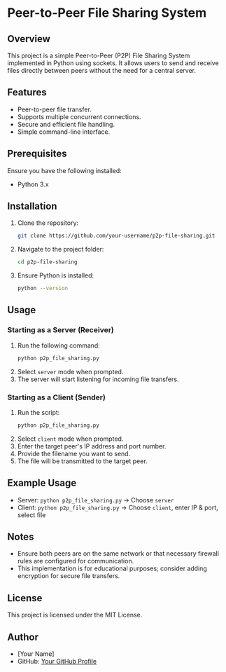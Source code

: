 # Peer-to-Peer File Sharing System

## Overview
This project is a simple Peer-to-Peer (P2P) File Sharing System implemented in Python using sockets. It allows users to send and receive files directly between peers without the need for a central server.

## Features
- Peer-to-peer file transfer.
- Supports multiple concurrent connections.
- Secure and efficient file handling.
- Simple command-line interface.

## Prerequisites
Ensure you have the following installed:
- Python 3.x

## Installation
1. Clone the repository:
   ```bash
   git clone https://github.com/your-username/p2p-file-sharing.git
   ```
2. Navigate to the project folder:
   ```bash
   cd p2p-file-sharing
   ```
3. Ensure Python is installed:
   ```bash
   python --version
   ```

## Usage
### Starting as a Server (Receiver)
1. Run the following command:
   ```bash
   python p2p_file_sharing.py
   ```
2. Select `server` mode when prompted.
3. The server will start listening for incoming file transfers.

### Starting as a Client (Sender)
1. Run the script:
   ```bash
   python p2p_file_sharing.py
   ```
2. Select `client` mode when prompted.
3. Enter the target peer's IP address and port number.
4. Provide the filename you want to send.
5. The file will be transmitted to the target peer.

## Example Usage
- Server: `python p2p_file_sharing.py` → Choose `server`
- Client: `python p2p_file_sharing.py` → Choose `client`, enter IP & port, select file

## Notes
- Ensure both peers are on the same network or that necessary firewall rules are configured for communication.
- This implementation is for educational purposes; consider adding encryption for secure file transfers.

## License
This project is licensed under the MIT License.

## Author
- [Your Name]
- GitHub: [Your GitHub Profile](https://github.com/your-username)

